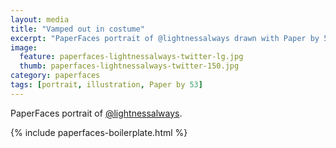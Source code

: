 ```yaml
---
layout: media
title: "Vamped out in costume"
excerpt: "PaperFaces portrait of @lightnessalways drawn with Paper by 53 on an iPad."
image: 
  feature: paperfaces-lightnessalways-twitter-lg.jpg
  thumb: paperfaces-lightnessalways-twitter-150.jpg
category: paperfaces
tags: [portrait, illustration, Paper by 53]
---
```


PaperFaces portrait of [@lightnessalways](http://twitter.com/lightnessalways).

{% include paperfaces-boilerplate.html %}